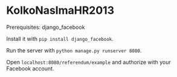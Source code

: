 KolkoNasImaHR2013
================

Prerequisites: django_facebook

Install it with `pip install django_facebook`.

Run the server with `python manage.py runserver 8080`.

Open `localhost:8080/referendum/example` and authorize with your Facebook account.

